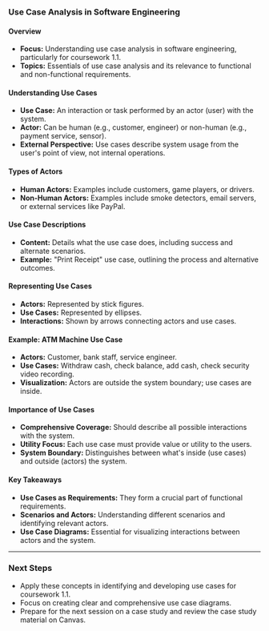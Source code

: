 ### Use Case Analysis in Software Engineering

#### Overview
- **Focus:** Understanding use case analysis in software engineering, particularly for coursework 1.1.
- **Topics:** Essentials of use case analysis and its relevance to functional and non-functional requirements.

#### Understanding Use Cases
- **Use Case:** An interaction or task performed by an actor (user) with the system.
- **Actor:** Can be human (e.g., customer, engineer) or non-human (e.g., payment service, sensor).
- **External Perspective:** Use cases describe system usage from the user's point of view, not internal operations.

#### Types of Actors
- **Human Actors:** Examples include customers, game players, or drivers.
- **Non-Human Actors:** Examples include smoke detectors, email servers, or external services like PayPal.

#### Use Case Descriptions
- **Content:** Details what the use case does, including success and alternate scenarios.
- **Example:** "Print Receipt" use case, outlining the process and alternative outcomes.

#### Representing Use Cases
- **Actors:** Represented by stick figures.
- **Use Cases:** Represented by ellipses.
- **Interactions:** Shown by arrows connecting actors and use cases.

#### Example: ATM Machine Use Case
- **Actors:** Customer, bank staff, service engineer.
- **Use Cases:** Withdraw cash, check balance, add cash, check security video recording.
- **Visualization:** Actors are outside the system boundary; use cases are inside.

#### Importance of Use Cases
- **Comprehensive Coverage:** Should describe all possible interactions with the system.
- **Utility Focus:** Each use case must provide value or utility to the users.
- **System Boundary:** Distinguishes between what's inside (use cases) and outside (actors) the system.

#### Key Takeaways
- **Use Cases as Requirements:** They form a crucial part of functional requirements.
- **Scenarios and Actors:** Understanding different scenarios and identifying relevant actors.
- **Use Case Diagrams:** Essential for visualizing interactions between actors and the system.

---

### Next Steps
- Apply these concepts in identifying and developing use cases for coursework 1.1.
- Focus on creating clear and comprehensive use case diagrams.
- Prepare for the next session on a case study and review the case study material on Canvas.
